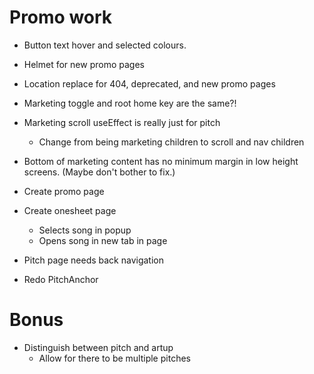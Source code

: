 # Promo work
* Button text hover and selected colours.

* Helmet for new promo pages
* Location replace for 404, deprecated, and new promo pages

* Marketing toggle and root home key are the same?!

* Marketing scroll useEffect is really just for pitch
    * Change from being marketing children to scroll and nav children
* Bottom of marketing content has no minimum margin in low height screens. (Maybe don't bother to fix.)

* Create promo page
* Create onesheet page
    * Selects song in popup
    * Opens song in new tab in page

* Pitch page needs back navigation

* Redo PitchAnchor

# Bonus
* Distinguish between pitch and artup
    * Allow for there to be multiple pitches